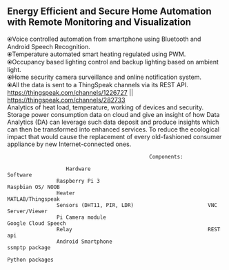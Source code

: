 ## Energy Efficient and Secure Home Automation with Remote Monitoring and Visualization

⦿Voice controlled automation from smartphone using Bluetooth and Android Speech Recognition.<br>
⦿Temperature automated smart heating regulated using PWM.<br>
⦿Occupancy based lighting control and backup lighting based on ambient light.<br>
⦿Home security camera surveillance and online notification system.<br>
⦿All the data is sent to a ThingSpeak channels via its REST API.<br>
https://thingspeak.com/channels/1226727       ||           https://thingspeak.com/channels/282733<br>
Analytics of heat load, temperature, working of devices and security. 
Storage power consumption data on cloud and give an insight of how Data Analytics (DA) can leverage such data deposit and produce insights which can then be transformed into enhanced services.
To reduce the ecological impact that would cause the replacement of every old-fashioned consumer appliance by new Internet-connected ones.

                                                  Components:

                       Hardware                                          Software
                    Raspberry Pi 3                                   Raspbian OS/ NOOB
                    Heater                                           MATLAB/Thingspeak
                    Sensors (DHT11, PIR, LDR)                        VNC Server/Viewer
                    Pi Camera module                                 Google Cloud Speech 
                    Relay                                            REST api
                    Android Smartphone                               ssmptp package
                                                                     Python packages
     
    
    
    
    
    
    
    
